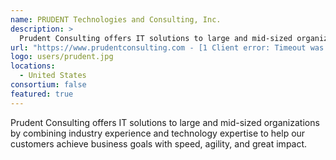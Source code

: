 ```yaml
---
name: PRUDENT Technologies and Consulting, Inc.
description: > 
  Prudent Consulting offers IT solutions to large and mid-sized organizations by combining industry experience and technology expertise to help our customers achieve business goals with speed, agility, and great impact.
url: "https://www.prudentconsulting.com - [1 Client error: Timeout was reached]"
logo: users/prudent.jpg
locations: 
  - United States
consortium: false
featured: true
---
```


Prudent Consulting offers IT solutions to large and mid-sized organizations by combining industry experience and technology expertise to help our customers achieve business goals with speed, agility, and great impact.
